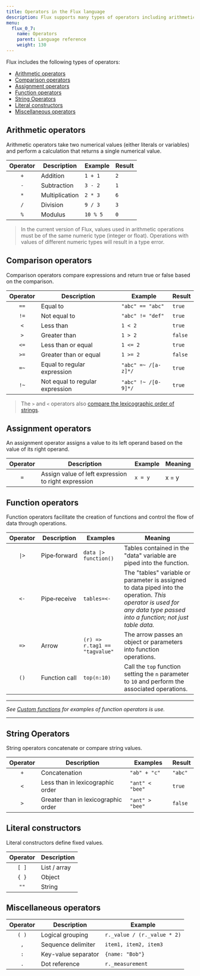 ```yaml
---
title: Operators in the Flux language
description: Flux supports many types of operators including arithmetic operators, comparison operators, function operators, and others.
menu:
  flux_0_7:
    name: Operators
    parent: Language reference
    weight: 130
---
```


Flux includes the following types of operators:

- [Arithmetic operators](#arithmetic-operators)
- [Comparison operators](#comparison-operators)
- [Assignment operators](#assignment-operators)
- [Function operators](#function-operators)
- [String Operators](#string-operators)
- [Literal constructors](#literal-constructors)
- [Miscellaneous operators](#miscellaneous-operators)

## Arithmetic operators
Arithmetic operators take two numerical values (either literals or variables) and
perform a calculation that returns a single numerical value.

| Operator | Description    | Example  | Result |
|:--------:| -----------    | -------  | ------ |
| `+`      | Addition       | `1 + 1`  | `2`    |
| `-`      | Subtraction    | `3 - 2`  | `1`    |
| `*`      | Multiplication | `2 * 3`  | `6`    |
| `/`      | Division       | `9 / 3`  | `3`    |
| `%`      | Modulus        | `10 % 5` | `0`    |

> In the current version of Flux, values used in arithmetic operations must
> be of the same numeric type (integer or float).
> Operations with values of different numeric types will result in a type error.

## Comparison operators
Comparison operators compare expressions and return true or false based on the comparison.

| Operator | Description                     | Example             | Result  |
|:--------:| -----------                     | -------             | ------  |
| `==`     | Equal to                        | `"abc" == "abc"`    | `true`  |
| `!=`     | Not equal to                    | `"abc" != "def"`    | `true`  |
| `<`      | Less than                       | `1 < 2`             | `true`  |
| `>`      | Greater than                    | `1 > 2`             | `false` |
| `<=`     | Less than or equal              | `1 <= 2`            | `true`  |
| `>=`     | Greater than or equal           | `1 >= 2`            | `false` |
| `=~`     | Equal to regular expression     | `"abc" =~ /[a-z]*/` | `true`  |
| `!~`     | Not equal to regular expression | `"abc" !~ /[0-9]*/` | `true`  |


> The `>` and `<` operators also [compare the lexicographic order of strings](#string-operators).

## Assignment operators
An assignment operator assigns a value to its left operand based on the value of its right operand.

| Operator | Description                                         | Example | Meaning |
|:--------:| -----------                                         | ------- | ------- |
| `=`      | Assign value of left expression to right expression | `x = y` | x = y   |


## Function operators
Function operators facilitate the creation of functions and control the flow of data through operations.

| Operator             | Description        | Examples                             | Meaning                                                                                                                                                                 |
|:--------:            | -----------        | --------                             | -------                                                                                                                                                                 |
| <code>&#124;></code> | Pipe&#8209;forward | <code>data &#124;> function()</code> | Tables contained in the "data" variable are piped into the function.                                                                                                    |
| `<-`                 | Pipe&#8209;receive | `tables=<-`                          | The "tables" variable or parameter is assigned to data piped into the operation. _This operator is used for any data type passed into a function; not just table data._ |
| `=>`                 | Arrow              | `(r) => r.tag1 == "tagvalue"`        | The arrow passes an object or parameters into function operations.                                                                                                      |
| `()`                 | Function call      | `top(n:10)`                          | Call the `top` function setting the `n` parameter to `10` and perform the associated operations.                                                                        |

---

_See [Custom functions](/flux/v0.7/functions/custom-functions/) for examples of function operators is use._

---

## String Operators
String operators concatenate or compare string values.

| Operator | Description                         | Examples        | Result  |
|:--------:| -----------                         | --------        | ------  |
| `+`      | Concatenation                       | `"ab" + "c"`    | `"abc"` |
| `<`      | Less than in lexicographic order    | `"ant" < "bee"` | `true`  |
| `>`      | Greater than in lexicographic order | `"ant" > "bee"` | `false` |

## Literal constructors
Literal constructors define fixed values.

| Operator | Description  |
|:--------:| -----------  |
| `[ ]`    | List / array |
| `{ }`    | Object       |
| `""`     | String       |

## Miscellaneous operators
| Operator | Description         | Example                     |
|:--------:| -----------         | -------                     |
| `( )`    | Logical grouping    | `r._value / (r._value * 2)` |
| `,`      | Sequence delimiter  | `item1, item2, item3`       |
| `:`      | Key-value separator | `{name: "Bob"}`             |
| `.`      | Dot reference       | `r._measurement`            |
